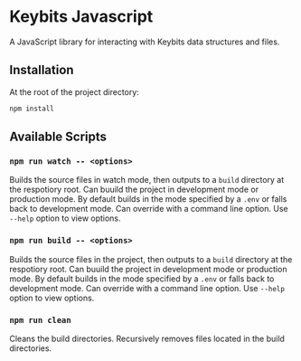 # Keybits Javascript

A JavaScript library for interacting with Keybits data structures and files.

## Installation

At the root of the project directory:
```bash
npm install
```

## Available Scripts

### `npm run watch -- <options>`

Builds the source files in watch mode, then outputs to a `build` directory at
the respotiory root. Can buuild the project in development mode or production
mode. By default builds in the mode specified by a `.env` or falls back to
development mode. Can override with a command line option. Use `--help` option
to view options.

### `npm run build -- <options>`

Builds the source files in the project, then outputs to a `build` directory at
the respotiory root. Can buuild the project in development mode or production
mode. By default builds in the mode specified by a `.env` or falls back to
development mode. Can override with a command line option. Use `--help` option
to view options.

### `npm run clean`

Cleans the build directories. Recursively removes files
located in the build directories.